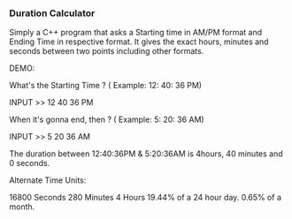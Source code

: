 ### Duration Calculator


Simply a C++ program that asks a Starting time in AM/PM format and Ending Time in respective format. It gives the exact hours, minutes and seconds between two points including other formats.

DEMO:

What's the Starting Time ? ( Example: 12: 40: 36 PM)

INPUT >> 12 40 36 PM

When it's gonna end, then ? ( Example: 5: 20: 36 AM)

INPUT >> 5 20 36 AM

The duration between 12:40:36PM & 5:20:36AM is 4hours, 40 minutes and 0 seconds.

Alternate Time Units:

16800 Seconds
280 Minutes
4 Hours
19.44% of a 24 hour day.
0.65% of a month.
